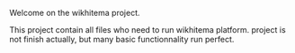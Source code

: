 Welcome on the wikhitema project.

This project contain all files who need to run wikhitema platform.
project is not finish actually, but many basic functionnality run perfect.
